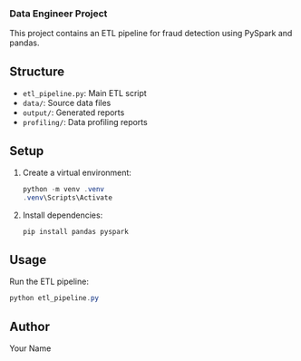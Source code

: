 ### Data Engineer Project

This project contains an ETL pipeline for fraud detection using PySpark and pandas.

## Structure
- `etl_pipeline.py`: Main ETL script
- `data/`: Source data files
- `output/`: Generated reports
- `profiling/`: Data profiling reports

## Setup
1. Create a virtual environment:
   ```powershell
   python -m venv .venv
   .venv\Scripts\Activate
   ```
2. Install dependencies:
   ```powershell
   pip install pandas pyspark
   ```

## Usage
Run the ETL pipeline:
```powershell
python etl_pipeline.py
```

## Author
Your Name
